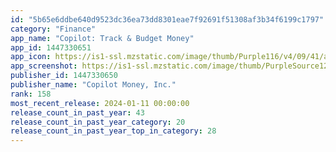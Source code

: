```yaml
---
id: "5b65e6ddbe640d9523dc36ea73dd8301eae7f92691f51308af3b34f6199c1797"
category: "Finance"
app_name: "Copilot: Track & Budget Money"
app_id: 1447330651
app_icon: https://is1-ssl.mzstatic.com/image/thumb/Purple116/v4/09/41/a7/0941a779-919d-e5f2-33e4-91a63a666d00/AppIcon-0-0-1x_U007emarketing-0-7-0-P3-85-220.png/1024x1024bb.png
app_screenshot: https://is1-ssl.mzstatic.com/image/thumb/PurpleSource126/v4/b5/da/c8/b5dac815-7fab-a5a7-72b5-6498dbe18e85/3f18ed89-8300-4341-a29b-43d7b3e1fd3c_small_App_Store_Screen_Page_181.jpg/1242x2208bb.png
publisher_id: 1447330650
publisher_name: "Copilot Money, Inc."
rank: 158
most_recent_release: 2024-01-11 00:00:00
release_count_in_past_year: 43
release_count_in_past_year_category: 20
release_count_in_past_year_top_in_category: 28
---
```

